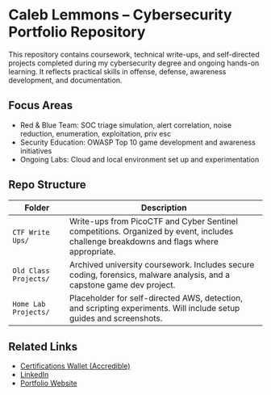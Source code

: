 # Caleb Lemmons – Cybersecurity Portfolio Repository

This repository contains coursework, technical write-ups, and self-directed projects completed during my cybersecurity degree and ongoing hands-on learning. It reflects practical skills in offense, defense, awareness development, and documentation.

## Focus Areas

- Red & Blue Team: SOC triage simulation, alert correlation, noise reduction, enumeration, exploitation, priv esc
- Security Education: OWASP Top 10 game development and awareness initiatives
- Ongoing Labs: Cloud and local environment set up and experimentation

## Repo Structure

| Folder | Description |
|--------|-------------|
| `CTF Write Ups/` | Write-ups from PicoCTF and Cyber Sentinel competitions. Organized by event, includes challenge breakdowns and flags where appropriate. |
| `Old Class Projects/` | Archived university coursework. Includes secure coding, forensics, malware analysis, and a capstone game dev project. |
| `Home Lab Projects/` | Placeholder for self-directed AWS, detection, and scripting experiments. Will include setup guides and screenshots. |

## Related Links

- [Certifications Wallet (Accredible)](https://www.credential.net/profile/caleblemmons325708/wallet)
- [LinkedIn](https://www.linkedin.com/in/caleb-lemmons-1683a11b6/)
- [Portfolio Website](https://caleblemmons.com/)
